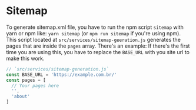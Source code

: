 # Sitemap

To generate sitemap.xml file, you have to run the npm script `sitemap` with yarn or npm like: `yarn sitemap` (or `npm run sitemap` if you're using npm).
This script located at `src/services/sitemap-geeration.js` generates the pages that are inside the `pages` array. There's an example:
If there's the first time you are using this, you have to replace the `BASE_URL` with you site url to make this work.

```jsx
// `src/services/sitemap-generation.js`
const BASE_URL = 'https://example.com.br/'
const pages = [
  // Your pages here
  '',
  'about'
]
```
